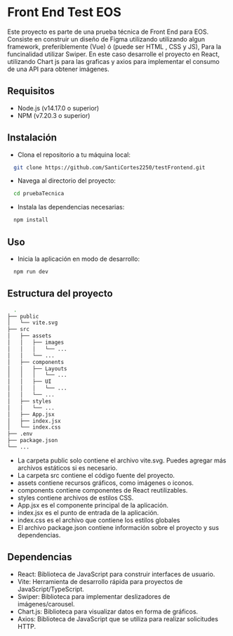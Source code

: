 
# Front End Test EOS

Este proyecto es parte de una prueba técnica de Front End para EOS. Consiste en construir un diseño de Figma utilizando  utilizando algun framework, preferiblemente (Vue) ó (puede ser HTML , CSS y JS), Para la funcinalidad utilizar Swiper. En este caso desarrolle el proyecto en React, utilizando Chart js para las graficas y axios para implementar el consumo de una API para obtener imágenes.





## Requisitos

- Node.js (v14.17.0 o superior)
- NPM (v7.20.3 o superior)
## Instalación

- Clona el repositorio a tu máquina local:
```bash
  git clone https://github.com/SantiCortes2250/testFrontend.git
```
- Navega al directorio del proyecto:
```bash
  cd pruebaTecnica
```
- Instala las dependencias necesarias:
```bash
  npm install
```


## Uso

- Inicia la aplicación en modo de desarrollo:
```bash
  npm run dev
```


## Estructura del proyecto

```bash
  .
├── public
│   └── vite.svg
├── src
│   ├── assets
│   │   ├── images
│   │   │   └── ...
│   │   └── ...
│   ├── components
│   │   ├── Layouts
│   │   │   └── ...
│   │   ├── UI
│   │   │   └── ...
│   │   └── ...
│   ├── styles
│   │   └── ...
│   ├── App.jsx
│   ├── index.jsx
│   └── index.css
├── .env
├── package.json
└── ...
```

- La carpeta public solo contiene el archivo vite.svg. Puedes agregar más archivos estáticos si es necesario.
- La carpeta src contiene el código fuente del proyecto.
- assets contiene recursos gráficos, como imágenes o iconos.
- components contiene componentes de React reutilizables.
- styles contiene archivos de estilos CSS.
- App.jsx es el componente principal de la aplicación.
- index.jsx es el punto de entrada de la aplicación.
- index.css es el archivo que contiene los estilos globales 
- El archivo package.json contiene información sobre el proyecto y sus dependencias.
## Dependencias


- React: Biblioteca de JavaScript para construir interfaces de usuario.
- Vite: Herramienta de desarrollo rápida para proyectos de JavaScript/TypeScript.
- Swiper: Biblioteca para implementar deslizadores de imágenes/carousel.
- Chart.js: Biblioteca para visualizar datos en forma de gráficos.
- Axios: Biblioteca de JavaScript que se utiliza para realizar solicitudes HTTP.
